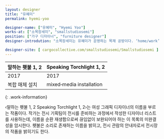 ```yaml
---
layout: designer
title: "유혜미"
permalink: hyemi-yoo

designer-name: ["유혜미", "Hyemi Yoo"]
works-at: ["소목장세미", "smallstudiosemi"]
position: ["가구 디자이너", "furniture designer"]
designer-introdution: "소목장세미는 유혜미가 운영하는 목재 공방이다. ‘home/work’(시청각, 2014), 아르코미술관 특별전 ‘미술을 위한 캐비닛, 아카이브로 읽는 아르코미술관 40년’(2014), ‘document’(시청각, 2015) 등의 전시에 참여했으며 ‘조립식: 레이어 세트 플레이’(명필름 아트센터 아트랩, 2015)와 ‘secretary’(개방회로 공방화랑상점, 2016)와 같이 개인전을 열었다."

designer-site: [ cargocollective.com/smallstudiosemi/Smallstudiosemi ]
---
```


| 말하는 횃불 1, 2 | Speaking Torchlight 1, 2 |
|----------------|----------------|
| 2017 | 2017 |
| 복합 매체 설치 | mixed‐media installation |
{: .work-information}

‹말하는 횃불 1, 2 Speaking Torchlight 1, 2›는 여성 그래픽 디자이너의 이름을 부르는 작품이다. 작가는 전시 기획팀이 전시를 준비하는 과정에서 작성한 디자이너 리스트를 사용하는데, 이름을 순환 재생함으로써 끊임없이 보완되어야 하는 이 목록의 미완결성을 암시한다. 횃불은 소리로
존재하는 이름을 밝히고, 전시 관람의 안내자로서 전시장의 작품을 밝히기도 한다.

